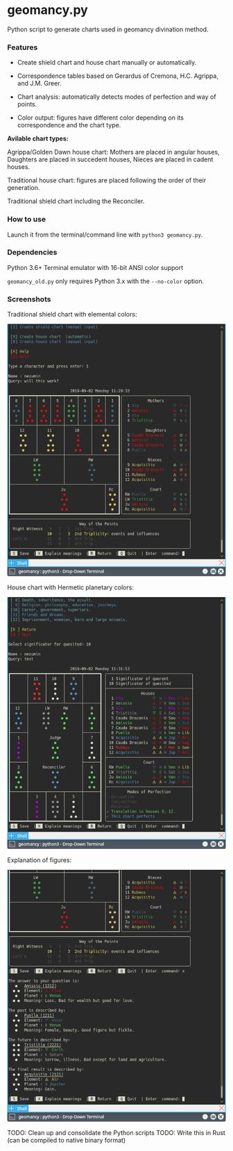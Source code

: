 # geomancy.py
Python script to generate charts used in geomancy divination method.

### Features
* Create shield chart and house chart manually or automatically.

* Correspondence tables based on Gerardus of Cremona, H.C. Agrippa, and J.M. Greer.

* Chart analysis: automatically detects modes of perfection and way of points.

* Color output: figures have different color depending on its correspondence and the chart type.


**Avilable chart types:**

Agrippa/Golden Dawn house chart: Mothers are placed in angular houses, Daughters are placed in succedent houses, Nieces are placed in cadent houses.

Traditional house chart: figures are placed following the order of their generation.

Traditional shield chart including the Reconciler.

### How to use
Launch it from the terminal/command line with `python3 geomancy.py`.

### Dependencies
Python 3.6+
Terminal emulator with 16-bit ANSI color support

`geomancy_old.py` only requires Python 3.x with the `--no-color` option.

### Screenshots
Traditional shield chart with elemental colors:

![Shield chart](/screenshots/shield_chart.png)

House chart with Hermetic planetary colors:

![House chart](/screenshots/house_chart.png)

Explanation of figures:

![Explanations](/screenshots/explanations.png)

TODO: Clean up and consolidate the Python scripts
TODO: Write this in Rust (can be compiled to native binary format)
